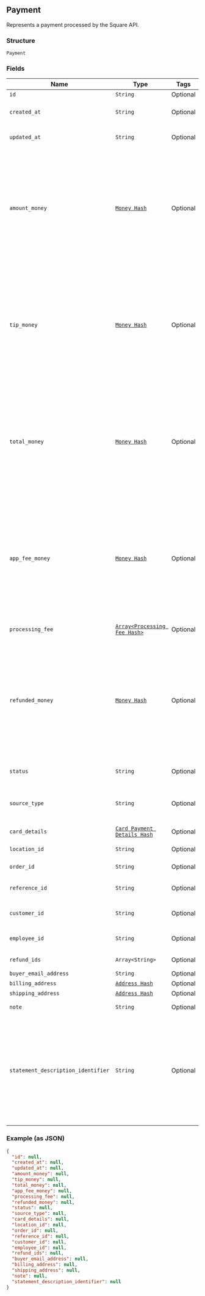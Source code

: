## Payment

Represents a payment processed by the Square API.

### Structure

`Payment`

### Fields

| Name | Type | Tags | Description |
|  --- | --- | --- | --- |
| `id` | `String` | Optional | Unique ID for the payment. |
| `created_at` | `String` | Optional | Timestamp of when the payment was created, in RFC 3339 format. |
| `updated_at` | `String` | Optional | Timestamp of when the payment was last updated, in RFC 3339 format. |
| `amount_money` | [`Money Hash`](/doc/models/money.md) | Optional | Represents an amount of money. `Money` fields can be signed or unsigned.<br>Fields that do not explicitly define whether they are signed or unsigned are<br>considered unsigned and can only hold positive amounts. For signed fields, the<br>sign of the value indicates the purpose of the money transfer. See<br>[Working with Monetary Amounts](https://developer.squareup.com/docs/build-basics/working-with-monetary-amounts)<br>for more information. |
| `tip_money` | [`Money Hash`](/doc/models/money.md) | Optional | Represents an amount of money. `Money` fields can be signed or unsigned.<br>Fields that do not explicitly define whether they are signed or unsigned are<br>considered unsigned and can only hold positive amounts. For signed fields, the<br>sign of the value indicates the purpose of the money transfer. See<br>[Working with Monetary Amounts](https://developer.squareup.com/docs/build-basics/working-with-monetary-amounts)<br>for more information. |
| `total_money` | [`Money Hash`](/doc/models/money.md) | Optional | Represents an amount of money. `Money` fields can be signed or unsigned.<br>Fields that do not explicitly define whether they are signed or unsigned are<br>considered unsigned and can only hold positive amounts. For signed fields, the<br>sign of the value indicates the purpose of the money transfer. See<br>[Working with Monetary Amounts](https://developer.squareup.com/docs/build-basics/working-with-monetary-amounts)<br>for more information. |
| `app_fee_money` | [`Money Hash`](/doc/models/money.md) | Optional | Represents an amount of money. `Money` fields can be signed or unsigned.<br>Fields that do not explicitly define whether they are signed or unsigned are<br>considered unsigned and can only hold positive amounts. For signed fields, the<br>sign of the value indicates the purpose of the money transfer. See<br>[Working with Monetary Amounts](https://developer.squareup.com/docs/build-basics/working-with-monetary-amounts)<br>for more information. |
| `processing_fee` | [`Array<Processing Fee Hash>`](/doc/models/processing-fee.md) | Optional | Processing fees and fee adjustments assessed by Square on this payment. |
| `refunded_money` | [`Money Hash`](/doc/models/money.md) | Optional | Represents an amount of money. `Money` fields can be signed or unsigned.<br>Fields that do not explicitly define whether they are signed or unsigned are<br>considered unsigned and can only hold positive amounts. For signed fields, the<br>sign of the value indicates the purpose of the money transfer. See<br>[Working with Monetary Amounts](https://developer.squareup.com/docs/build-basics/working-with-monetary-amounts)<br>for more information. |
| `status` | `String` | Optional | Indicates whether the payment is `APPROVED`, `COMPLETED`, `CANCELED`, or `FAILED`. |
| `source_type` | `String` | Optional | The source type for this payment<br><br>Current values include:<br>`CARD` |
| `card_details` | [`Card Payment Details Hash`](/doc/models/card-payment-details.md) | Optional | Reflects the current status of a card payment. |
| `location_id` | `String` | Optional | ID of the location associated with the payment. |
| `order_id` | `String` | Optional | ID of the order associated with this payment. |
| `reference_id` | `String` | Optional | An optional ID that associates this payment with an entity in<br>another system. |
| `customer_id` | `String` | Optional | An optional customer_id to be entered by the developer when creating a payment. |
| `employee_id` | `String` | Optional | An optional ID of the employee associated with taking this payment. |
| `refund_ids` | `Array<String>` | Optional | List of `refund_id`s identifying refunds for this payment. |
| `buyer_email_address` | `String` | Optional | The buyer's e-mail address |
| `billing_address` | [`Address Hash`](/doc/models/address.md) | Optional | Represents a physical address. |
| `shipping_address` | [`Address Hash`](/doc/models/address.md) | Optional | Represents a physical address. |
| `note` | `String` | Optional | An optional note to include when creating a payment |
| `statement_description_identifier` | `String` | Optional | Additional payment information that gets added on the customer's card statement<br>as part of the statement description.<br><br>Note that the statement_description_identifier may get truncated on the statement description<br>to fit the required information including the Square identifier (SQ *) and name of the<br>merchant taking the payment. |

### Example (as JSON)

```json
{
  "id": null,
  "created_at": null,
  "updated_at": null,
  "amount_money": null,
  "tip_money": null,
  "total_money": null,
  "app_fee_money": null,
  "processing_fee": null,
  "refunded_money": null,
  "status": null,
  "source_type": null,
  "card_details": null,
  "location_id": null,
  "order_id": null,
  "reference_id": null,
  "customer_id": null,
  "employee_id": null,
  "refund_ids": null,
  "buyer_email_address": null,
  "billing_address": null,
  "shipping_address": null,
  "note": null,
  "statement_description_identifier": null
}
```


